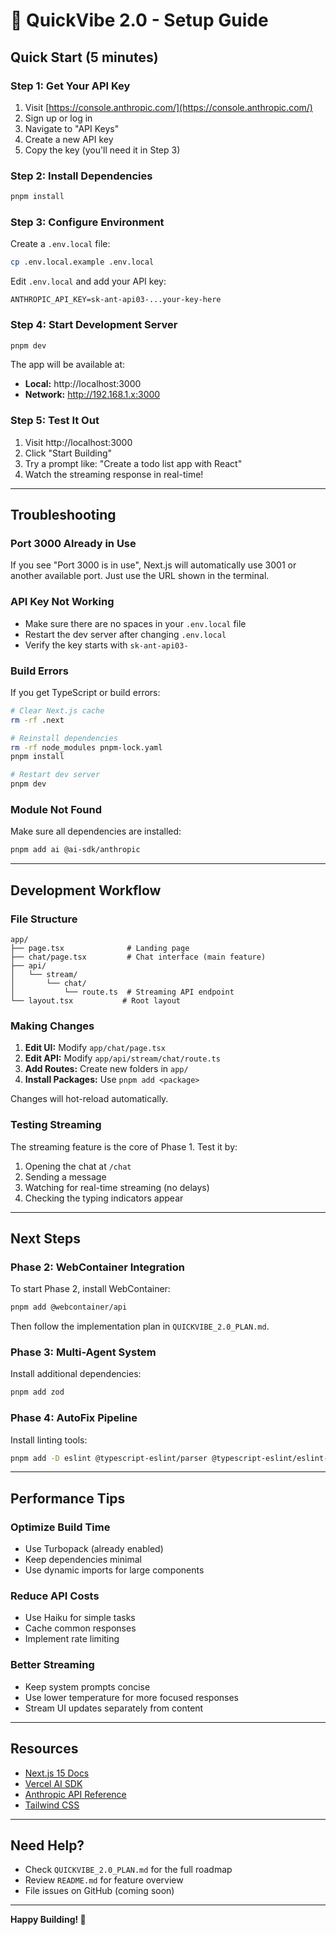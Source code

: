 # 🚀 QuickVibe 2.0 - Setup Guide

## Quick Start (5 minutes)

### Step 1: Get Your API Key

1. Visit [https://console.anthropic.com/](https://console.anthropic.com/)
2. Sign up or log in
3. Navigate to "API Keys"
4. Create a new API key
5. Copy the key (you'll need it in Step 3)

### Step 2: Install Dependencies

```bash
pnpm install
```

### Step 3: Configure Environment

Create a `.env.local` file:

```bash
cp .env.local.example .env.local
```

Edit `.env.local` and add your API key:

```env
ANTHROPIC_API_KEY=sk-ant-api03-...your-key-here
```

### Step 4: Start Development Server

```bash
pnpm dev
```

The app will be available at:
- **Local:** http://localhost:3000
- **Network:** http://192.168.1.x:3000

### Step 5: Test It Out

1. Visit http://localhost:3000
2. Click "Start Building"
3. Try a prompt like: "Create a todo list app with React"
4. Watch the streaming response in real-time!

---

## Troubleshooting

### Port 3000 Already in Use

If you see "Port 3000 is in use", Next.js will automatically use 3001 or another available port. Just use the URL shown in the terminal.

### API Key Not Working

- Make sure there are no spaces in your `.env.local` file
- Restart the dev server after changing `.env.local`
- Verify the key starts with `sk-ant-api03-`

### Build Errors

If you get TypeScript or build errors:

```bash
# Clear Next.js cache
rm -rf .next

# Reinstall dependencies
rm -rf node_modules pnpm-lock.yaml
pnpm install

# Restart dev server
pnpm dev
```

### Module Not Found

Make sure all dependencies are installed:

```bash
pnpm add ai @ai-sdk/anthropic
```

---

## Development Workflow

### File Structure

```
app/
├── page.tsx              # Landing page
├── chat/page.tsx         # Chat interface (main feature)
├── api/
│   └── stream/
│       └── chat/
│           └── route.ts  # Streaming API endpoint
└── layout.tsx           # Root layout
```

### Making Changes

1. **Edit UI:** Modify `app/chat/page.tsx`
2. **Edit API:** Modify `app/api/stream/chat/route.ts`
3. **Add Routes:** Create new folders in `app/`
4. **Install Packages:** Use `pnpm add <package>`

Changes will hot-reload automatically.

### Testing Streaming

The streaming feature is the core of Phase 1. Test it by:

1. Opening the chat at `/chat`
2. Sending a message
3. Watching for real-time streaming (no delays)
4. Checking the typing indicators appear

---

## Next Steps

### Phase 2: WebContainer Integration

To start Phase 2, install WebContainer:

```bash
pnpm add @webcontainer/api
```

Then follow the implementation plan in `QUICKVIBE_2.0_PLAN.md`.

### Phase 3: Multi-Agent System

Install additional dependencies:

```bash
pnpm add zod
```

### Phase 4: AutoFix Pipeline

Install linting tools:

```bash
pnpm add -D eslint @typescript-eslint/parser @typescript-eslint/eslint-plugin
```

---

## Performance Tips

### Optimize Build Time

- Use Turbopack (already enabled)
- Keep dependencies minimal
- Use dynamic imports for large components

### Reduce API Costs

- Use Haiku for simple tasks
- Cache common responses
- Implement rate limiting

### Better Streaming

- Keep system prompts concise
- Use lower temperature for more focused responses
- Stream UI updates separately from content

---

## Resources

- [Next.js 15 Docs](https://nextjs.org/docs)
- [Vercel AI SDK](https://sdk.vercel.ai/docs)
- [Anthropic API Reference](https://docs.anthropic.com/)
- [Tailwind CSS](https://tailwindcss.com/docs)

---

## Need Help?

- Check `QUICKVIBE_2.0_PLAN.md` for the full roadmap
- Review `README.md` for feature overview
- File issues on GitHub (coming soon)

---

**Happy Building! 🚀**
